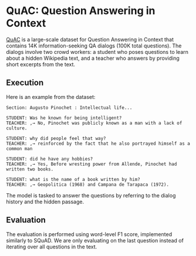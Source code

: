 # QuAC: Question Answering in Context

[QuAC](https://arxiv.org/abs/1808.07036) is a large-scale dataset for Question Answering in Context that contains 14K information-seeking QA dialogs (100K total questions). The dialogs involve two crowd workers: a student who poses questions to learn about a hidden Wikipedia text, and a teacher who answers by providing short excerpts from the text.

## Execution

Here is an example from the dataset:

```
Section: Augusto Pinochet : Intellectual life...

STUDENT: Was he known for being intelligent?
TEACHER: ,→ No, Pinochet was publicly known as a man with a lack of culture.

STUDENT: why did people feel that way?
TEACHER: ,→ reinforced by the fact that he also portrayed himself as a common man

STUDENT: did he have any hobbies?
TEACHER: ,→ Yes, Before wresting power from Allende, Pinochet had written two books.

STUDENT: what is the name of a book written by him?
TEACHER: ,→ Geopolitica (1968) and Campana de Tarapaca (1972).
```

The model is tasked to answer the questions by referring to the dialog history and the hidden passage.

## Evaluation

The evaluation is performed using word-level F1 score, implemented similarly to SQuAD. We are only evaluating on the last question instead of iterating over all questions in the text. 

